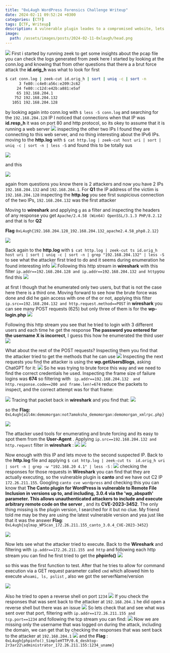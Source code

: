 ```yaml
---
title: "0xL4ugh WordPress Forensics Challenge Writeup"
date: 2024-02-11 09:52:24 +0300
categories: [CTF]
tags: [CTF, Writeup]
description: A vulnerable plugin leades to a compromised website, lets find out what happened
image:
  path: /assets/images/posts/2024-02-11-0xlaugh/head.png
---
```


![](/assets/images/posts/2024-02-11-0xlaugh/01.png)
First i started by running zeek to get some insights about the pcap file you can check the logs generated from zeek here
I started by looking at the conn.log and knowing that from other questions that there a a brut force attack the **id.orig_h** was what to look for first 
```bash
$ cat conn.log | zeek-cut id.orig_h | sort | uniq -c | sort -n
      3 fe80::c4e0:a56c:e209:2c62
     24 fe80::c12d:e42b:a881:e5af
     65 192.168.204.1
    752 192.168.204.132
   1051 192.168.204.128
```

by looking again into conn.log with ```$ less -S conn.log``` and searching for the ```192.168.204.128``` IP I noticed that connections when that IP was **id.resp_h** it was on port 80 and http protocol, so its okey to assume that it is running a web server 
![](/assets/images/posts/2024-02-11-0xlaugh/02.png)
inspecting the other two IPs I found they are connecting to this web server, and no thing interesting about the IPv6 IPs.
moving to the **http.log** with ```$ cat http.log | zeek-cut host uri | sort | uniq -c | sort -n | less -S``` and found this to be totally sus 

![](/assets/images/posts/2024-02-11-0xlaugh/03.png)

and this

![](/assets/images/posts/2024-02-11-0xlaugh/04.png)

again from questions you know there is 2 attackers and now you have 2 IPs ```192.168.204.132``` and ```192.168.204.1```. For **Q1** the IP address of the victim is ```192.168.204.128``` 
inspecting the **http.log** you see first suspicious connection of the two IPs, ```192.168.204.132``` was the first attacker

Moving to **wireshark** and applying ```g``` as a filter and inspecting the headers of any response you get ```Apache/2.4.58 (Win64) OpenSSL/3.1.3 PHP/8.2.12``` and that is for **Q2**

**Flag** ```0xL4ugh{192.168.204.128_192.168.204.132_apache2.4.58_php8.2.12}```

![](/assets/images/posts/2024-02-11-0xlaugh/05.png)

Back again to the **http.log** with ```$ cat http.log | zeek-cut ts id.orig_h host uri | sort | uniq -c | sort -n
| grep "192.168.204.132" | less -S``` to see what the attacker first tried to do and it seems during enumeration he found interesting info 
![](/assets/images/posts/2024-02-11-0xlaugh/06.png)
Following this http stream in **wireshark** with this filter ```ip.addr==192.168.204.128 and ip.addr==192.168.204.132 and http```you find this
![](/assets/images/posts/2024-02-11-0xlaugh/07.png)

at first I though that he enumerated only two users, but that is not the case here there is a third one. Moving forward to see how the brute force was done and did he gain access with one of the or not, applying this filter ```ip.src==192.168.204.132 and http.request.method==POST``` in **wireshark** you can see many POST requests (625) but only three of them is for the **wp-login.php** 
![](/assets/images/posts/2024-02-11-0xlaugh/08.png)

Following this http stream you see that he tried to login with 3 different users and each time he get the response **The password you entered for the username X is incorrect**, I guess this how he enumerated the third user
![](/assets/images/posts/2024-02-11-0xlaugh/09.png)

What about the rest of the POST requests? Inspecting them you find that the attacker tried to get the methods that he can use
![](/assets/images/posts/2024-02-11-0xlaugh/10.png)
Inspecting the next requests you find the attacker is using the **wp.getUsersBlogs**, asking ChatGPT for it: 
![](/assets/images/posts/2024-02-11-0xlaugh/11.png)
So he was trying to brute force this way and we need to find the correct credentials he used. Inspecting the frame size of failure logins was **674** so filtering with ``` ip.addr==192.168.204.132  and http.response.code==200 and frame.len!=674``` reduce the packets to inspect, and the correct attempt was for that frame:

![](/assets/images/posts/2024-02-11-0xlaugh/12.png)
Tracing that packet back in **wireshark** and you find that:
![](/assets/images/posts/2024-02-11-0xlaugh/13.png)

so the **Flag:** ```0xL4ugh{a1l4m:demomorgan:not7amoksha_demomorgan:demomorgan_xmlrpc.php}```


![](/assets/images/posts/2024-02-11-0xlaugh/14.png)

The attacker used tools for enumerating and brute forcing and its easy to spot them from the **User-Agent** . Applying ```ip.src==192.168.204.132 and http.request``` filter in **wireshark** :
![](/assets/images/posts/2024-02-11-0xlaugh/15.png)
![](/assets/images/posts/2024-02-11-0xlaugh/16.png)

Now enough with this IP and lets move to the second suspected IP.  Back to the **http.log** file and applying ```$ cat http.log | zeek-cut ts  id.orig_h uri | sort -n | grep -w "192.168.20
4.1" | less -S``` : 
![](/assets/images/posts/2024-02-11-0xlaugh/17.png)
checking the responses for those requests in **Wireshark** you can find that they are actually executing, so the vulnerable plugin is **canto** and we have out C2 IP ```172.26.211.155```.  Googling ```canto cve wordpress``` and checking this you can know that **The Canto plugin for WordPress is vulnerable to Remote File Inclusion in versions up to, and including, 3.0.4 via the 'wp_abspath' parameter. This allows unauthenticated attackers to include and execute arbitrary remote code on the server** , and its **CVE-2023-3452**. The only thing missing is the plugin version, I searched for it but no clue. My friend told me may be they are using the latest vulnerable version and yea just like that it was the answer
**Flag**: ```0xL4ugh{sqlmap_WPScan_172.26.211.155_canto_3.0.4_CVE-2023-3452}```


![](/assets/images/posts/2024-02-11-0xlaugh/18.png)

Now lets see what the attacker tried to execute. Back to the **Wireshark** and filtering with ```ip.addr==172.26.211.155 and http```  and following each http stream you can find he first tried to get the **phpinfo()** 
![](/assets/images/posts/2024-02-11-0xlaugh/19.png)

so this was the first function to test. After that he tries to allow for command execution via a GET request parameter called `cmd` which allowed him to execute ```whoami, ls, pslist``` , also we got the serverName/version

![](/assets/images/posts/2024-02-11-0xlaugh/20.png)

Also he tried to open a reverse shell on port ```1234``` 
![](/assets/images/posts/2024-02-11-0xlaugh/21.png)
If you check the responses that was sent back to the attacker at ```192.168.204.1``` he did open a reverse shell but there was an issue
![](/assets/images/posts/2024-02-11-0xlaugh/22.png)
So lets check that and see what was sent over that port, filtering with ```ip.addr==172.26.211.155 and tcp.port==1234``` and following the tcp stream you can find:
![](/assets/images/posts/2024-02-11-0xlaugh/23.png)
Now we are missing only the username that was logged on during the attack, including the domain, we can get that by checking the responses that was sent back to the attacker at ```192.168.204.1``` 
![](/assets/images/posts/2024-02-11-0xlaugh/24.png)
and the **Flag** : ```0xL4ugh{phpinfo()_SimpleHTTP/0.6_desktop-2r3ar22\administrator_172.26.211.155:1234_uname}```
